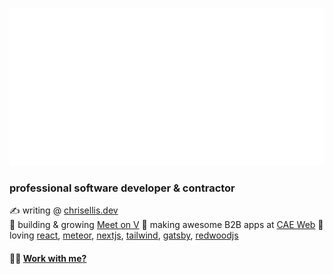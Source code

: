 [![bg][banner]][website]

### professional software developer & contractor

✍️ writing @ [chrisellis.dev][website]  
🌱 building & growing [Meet on V][meetonv]
💼 making awesome B2B apps at [CAE Web][cae]
💜 loving [react][react], [meteor][meteor], [nextjs][nextjs], [tailwind][tailwind], [gatsby][gatsby], [redwoodjs][styled]

#### 🙋‍♂️ [Work with me?][email]  

[cae]: https://caewebdevelopment.com
[brad]: https://github.com/bradgarropy
[grocery]: https://github.com/csellis/grocery
[redwdoodseries]: https://www.youtube.com/playlist?list=PLhL9OUB3wAf5zJCP93ygSOJJyhJRnS7zL
[twilio]: https://www.twilio.com/video
[meetonv]: https://www.meetonv.com
[redwood]: https://redwoodjs.com/
[nextjs]: https://nextjs.org/
[calendly]: https://calendly.com/cs-ellis
[blaudio]: https://github.com/csellis/blaudio
[blaudiovids]: https://www.youtube.com/playlist?list=PLhL9OUB3wAf50_gDmsDtdMD7zfkm6S_EC
[meteor]: https://www.meteor.com/

<!-- [banner]: https://github.com/csellis/csellis/blob/master/bg.png
 -->
[banner]: https://github.com/csellis/css-in-readme-like-wat/blob/master/header.svg
[react]: http://reactjs.org
[gatsby]: https://gatsbyjs.org
[styled]: https://styled-components.com
[jamstack]: https://jamstack.org
[svelte]: https://svelte.dev
[tailwind]: https://tailwindcss.com

[website]: https://chrisellis.dev
[twitter]: https://twitter.com/slingingdivs
[youtube]: https://www.youtube.com/channel/UCaGN_4TNAclDKKDwqVHzj7g
[twitch]: https://www.twitch.tv/chrisellisdev
[linkedin]: https://www.linkedin.com/in/chris-ellis-dev/
[npm]: https://www.npmjs.com/~chrisellisdev
[email]: mailto:me@chrisellis.dev?subject=%F0%9F%99%8B%E2%80%8D%E2%99%82%EF%B8%8F%20Chris%2C%20I'd%20like%20to%20work%20with%20you
